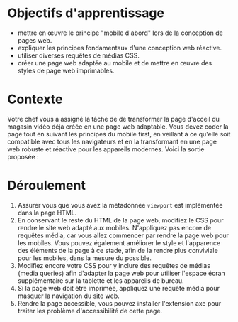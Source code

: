 # Objectifs d'apprentissage

- mettre en œuvre le principe "mobile d'abord" lors de la conception de pages web.
- expliquer les principes fondamentaux d'une conception web réactive.
- utiliser diverses requêtes de médias CSS.
- créer une page web adaptée au mobile et de mettre en œuvre des styles de page web imprimables.

# Contexte

Votre chef vous a assigné la tâche de de transformer la page d'acceil du magasin vidéo déjà créée en une page web adaptable. Vous devez coder la page tout en suivant les principes du mobile first, en veillant à ce qu'elle soit compatible avec tous les navigateurs et en la transformant en une page web robuste et réactive pour les appareils modernes. Voici la sortie proposée :

# Déroulement

1. Assurer vous que vous avez la métadonnée `viewport` est implémentée dans la page HTML.
2. En conservant le reste du HTML de la page web, modifiez le CSS pour rendre le site web adapté aux mobiles. N'appliquez pas encore de requêtes média, car vous allez commencer par rendre la page web pour les mobiles. Vous pouvez également améliorer le style et l'apparence des éléments de la page à ce stade, afin de la rendre plus conviviale pour les mobiles, dans la mesure du possible.
3. Modifiez encore votre CSS pour y inclure des requêtes de médias (media queries) afin d'adapter la page web pour utiliser l'espace écran supplémentaire sur la tablette et les appareils de bureau.
4. Si la page web doit être imprimée, appliquez une requête média pour masquer la navigation du site web.
5. Rendre la page accessible, vous pouvez installer l'extension axe pour traiter les problème d'accessibilité de cette page.